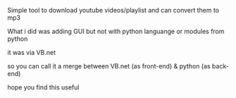 Simple tool to download youtube videos/playlist and can convert them to mp3

What i did was adding GUI but not with python languange or modules from python

it was via VB.net

so you can call it a merge between VB.net (as front-end) & python (as back-end)

hope you find this useful
